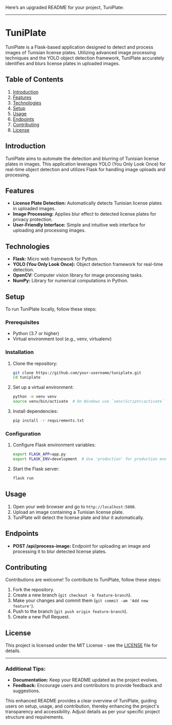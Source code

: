 Here’s an upgraded README for your project, TuniPlate:

---

# TuniPlate

TuniPlate is a Flask-based application designed to detect and process images of Tunisian license plates. Utilizing advanced image processing techniques and the YOLO object detection framework, TuniPlate accurately identifies and blurs license plates in uploaded images.

## Table of Contents

1. [Introduction](#introduction)
2. [Features](#features)
3. [Technologies](#technologies)
4. [Setup](#setup)
5. [Usage](#usage)
6. [Endpoints](#endpoints)
7. [Contributing](#contributing)
8. [License](#license)

## Introduction

TuniPlate aims to automate the detection and blurring of Tunisian license plates in images. This application leverages YOLO (You Only Look Once) for real-time object detection and utilizes Flask for handling image uploads and processing.

## Features

- **License Plate Detection:** Automatically detects Tunisian license plates in uploaded images.
- **Image Processing:** Applies blur effect to detected license plates for privacy protection.
- **User-Friendly Interface:** Simple and intuitive web interface for uploading and processing images.

## Technologies

- **Flask:** Micro web framework for Python.
- **YOLO (You Only Look Once):** Object detection framework for real-time detection.
- **OpenCV:** Computer vision library for image processing tasks.
- **NumPy:** Library for numerical computations in Python.

## Setup

To run TuniPlate locally, follow these steps:

### Prerequisites

- Python (3.7 or higher)
- Virtual environment tool (e.g., venv, virtualenv)

### Installation

1. Clone the repository:

   ```bash
   git clone https://github.com/your-username/tuniplate.git
   cd tuniplate
   ```

2. Set up a virtual environment:

   ```bash
   python -m venv venv
   source venv/bin/activate  # On Windows use `venv\Scripts\activate`
   ```

3. Install dependencies:

   ```bash
   pip install -r requirements.txt
   ```

### Configuration

1. Configure Flask environment variables:

   ```bash
   export FLASK_APP=app.py
   export FLASK_ENV=development  # Use 'production' for production environment
   ```

2. Start the Flask server:

   ```bash
   flask run
   ```

## Usage

1. Open your web browser and go to `http://localhost:5000`.
2. Upload an image containing a Tunisian license plate.
3. TuniPlate will detect the license plate and blur it automatically.

## Endpoints

- **POST /api/process-image:** Endpoint for uploading an image and processing it to blur detected license plates.

## Contributing

Contributions are welcome! To contribute to TuniPlate, follow these steps:

1. Fork the repository.
2. Create a new branch (`git checkout -b feature-branch`).
3. Make your changes and commit them (`git commit -am 'Add new feature'`).
4. Push to the branch (`git push origin feature-branch`).
5. Create a new Pull Request.

## License

This project is licensed under the MIT License - see the [LICENSE](LICENSE) file for details.

---

### Additional Tips:

- **Documentation:** Keep your README updated as the project evolves.
- **Feedback:** Encourage users and contributors to provide feedback and suggestions.

This enhanced README provides a clear overview of TuniPlate, guiding users on setup, usage, and contribution, thereby enhancing the project's transparency and accessibility. Adjust details as per your specific project structure and requirements.